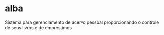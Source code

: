 # alba
Sistema para gerenciamento de acervo pessoal proporcionando o controle de seus livros e de empréstimos
